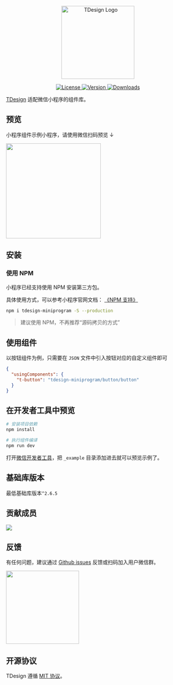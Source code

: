 
<p align="center">
  <a href="https://tdesign.tencent.com/" target="_blank">
    <img alt="TDesign Logo" width="200" src="https://tdesign.gtimg.com/site/TDesign.png">
  </a>
</p>

<p align="center">
  <a href="https://github.com/Tencent/tdesign-miniprogram/blob/develop/LICENSE">
    <img src="https://img.shields.io/npm/l/tdesign-miniprogram.svg?sanitize=true" alt="License">
  </a>
  <a href="https://www.npmjs.com/package/tdesign-miniprogram">
    <img src="https://img.shields.io/npm/v/tdesign-miniprogram.svg?sanitize=true" alt="Version">
  </a>
  <a href="https://www.npmjs.com/package/tdesign-miniprogram">
    <img src="https://img.shields.io/npm/dw/tdesign-miniprogram" alt="Downloads">
  </a>
</p>


[TDesign](https://github.com/Tencent/tdesign) 适配微信小程序的组件库。

## 预览

小程序组件示例小程序，请使用微信扫码预览 ↓
<br/>

<img width="260" src="https://user-images.githubusercontent.com/7017290/146479952-b05298e8-f6ac-44a1-b73c-7abd8b9b3914.jpeg" />

## 安装

### 使用 NPM

小程序已经支持使用 NPM 安装第三方包。

具体使用方式，可以参考小程序官网文档： [《NPM 支持》](https://developers.weixin.qq.com/miniprogram/dev/devtools/npm.html?search-key=npm)

```bash
npm i tdesign-miniprogram -S --production
```

> 建议使用 NPM，不再推荐“源码拷贝的方式”

## 使用组件

以按钮组件为例，只需要在 `JSON` 文件中引入按钮对应的自定义组件即可

```json
{
  "usingComponents": {
    "t-button": "tdesign-miniprogram/button/button"
  }
}
```

## 在开发者工具中预览

```bash
# 安装项目依赖
npm install

# 执行组件编译
npm run dev
```

打开[微信开发者工具](https://mp.weixin.qq.com/debug/wxadoc/dev/devtools/download.html)，把 `_example` 目录添加进去就可以预览示例了。

## 基础库版本

最低基础库版本`^2.6.5`

## 贡献成员

<a href="https://github.com/tencent/tdesign-miniprogram/graphs/contributors">
  <img src="https://contrib.rocks/image?repo=tencent/tdesign-miniprogram" />
</a>

## 反馈

有任何问题，建议通过 [Github issues](https://github.com/Tencent/tdesign-miniprogram/issues) 反馈或扫码加入用户微信群。

<img src="https://oteam-tdesign-1258344706.cos.ap-guangzhou.myqcloud.com/qrcode/miniprogram-wecom.jpg" width="200" />

## 开源协议

TDesign 遵循 [MIT 协议](https://github.com/Tencent/tdesign-miniprogram/LICENSE)。
